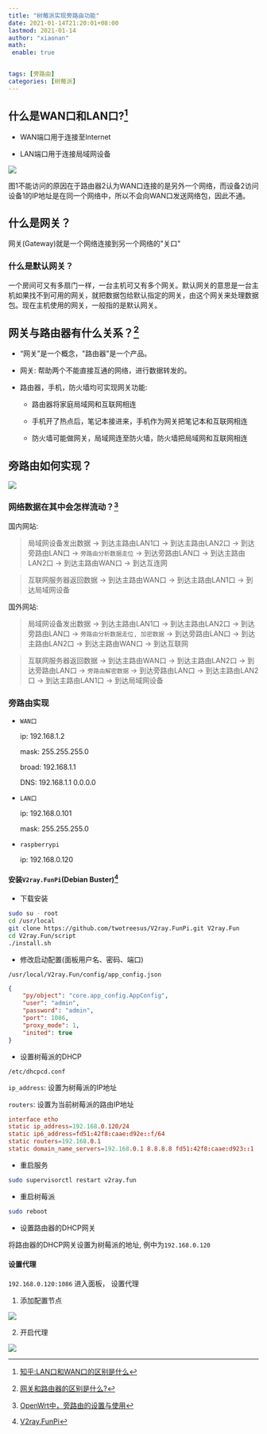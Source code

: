 ```yaml
---
title: "树莓派实现旁路由功能"
date: 2021-01-14T21:20:01+08:00
lastmod: 2021-01-14
author: "xiaonan"
math:
 enable: true


tags: [旁路由]
categories: [树莓派]
---
```


## 什么是WAN口和LAN口?[^LAN口和WAN口的区别是什么]

- WAN端口用于连接至Internet

- LAN端口用于连接局域网设备

![](https://img.fengqigang.cn//img/20210115071742.png)

图1不能访问的原因在于路由器2认为WAN口连接的是另外一个网络，而设备2访问设备1的IP地址是在同一个网络中，所以不会向WAN口发送网络包，因此不通。

[^LAN口和WAN口的区别是什么]: [知乎:LAN口和WAN口的区别是什么](https://www.zhihu.com/question/20738115)

## 什么是网关？

网关(Gateway)就是一个网络连接到另一个网络的"关口"

### 什么是默认网关？

一个房间可又有多扇门一样，一台主机可又有多个网关。默认网关的意思是一台主机如果找不到可用的网关，就把数据包给默认指定的网关，由这个网关来处理数据包。现在主机使用的网关，一般指的是默认网关。

## 网关与路由器有什么关系？[^网关和路由器的区别是什么?]

- “网关”是一个概念，"路由器"是一个产品。


- 网关: 帮助两个不能直接互通的网络，进行数据转发的。

- 路由器，手机，防火墙均可实现网关功能:
	- 路由器将家庭局域网和互联网相连

	- 手机开了热点后，笔记本接进来，手机作为网关把笔记本和互联网相连

	- 防火墙可能做网关，局域网连至防火墙，防火墙把局域网和互联网相连

[^网关和路由器的区别是什么?]: [网关和路由器的区别是什么?](https://www.zhihu.com/question/21787311)

## 旁路由如何实现？

![](https://img.fengqigang.cn//img/20210115081300.png)

### 网络数据在其中会怎样流动？[^OpenWrt中，旁路由的设置与使用]

国内网站:

> 局域网设备发出数据 -> 到达主路由LAN1口 -> 到达主路由LAN2口 -> 到达旁路由LAN口 -> `旁路由分析数据走位` -> 到达旁路由LAN口 -> 到达主路由LAN2口 -> 到达主路由WAN口 -> 到达互连网

> 互联网服务器返回数据 -> 到达主路由WAN口 -> 到达主路由LAN1口 -> 到达局域网设备

国外网站:

> 局域网设备发出数据 -> 到达主路由LAN1口 -> 到达主路由LAN2口 -> 到达旁路由LAN口 -> `旁路由分析数据走位, 加密数据` -> 到达旁路由LAN口 -> 到达主路由LAN2口 -> 到达主路由WAN口 -> 到达互联网

> 互联网服务器返回数据 -> 到达主路由WAN口 -> 到达主路由LAN2口 -> 到达旁路由LAN口 -> `旁路由解密数据` -> 到达旁路由LAN口 -> 到达主路由LAN2口 -> 到达主路由LAN1口 -> 到达局域网设备

 [^OpenWrt中，旁路由的设置与使用]: [OpenWrt中，旁路由的设置与使用](https://zhuanlan.zhihu.com/p/112484256)

### 旁路由实现

- `WAN口`

	ip: 192.168.1.2

	mask: 255.255.255.0

	broad: 192.168.1.1

	DNS: 192.168.1.1 0.0.0.0

- `LAN口`

	ip: 192.168.0.101

	mask: 255.255.255.0

- `raspberrypi`

	ip: 192.168.0.120


#### 安装`V2ray.FunPi`(Debian Buster)[^V2ray.FunPi]
[^V2ray.FunPi]: [V2ray.FunPi](https://github.com/twotreesus/V2ray.FunPi)

- 下载安装

```bash
sudo su - root
cd /usr/local
git clone https://github.com/twotreesus/V2ray.FunPi.git V2ray.Fun
cd V2ray.Fun/script
./install.sh
```

- 修改启动配置(面板用户名、密码、端口)

`/usr/local/V2ray.Fun/config/app_config.json`

```json
{
	"py/object": "core.app_config.AppConfig",
	"user": "admin",
	"password": "admin",
	"port": 1086,
	"proxy_mode": 1,
	"inited": true
}
```

- 设置树莓派的DHCP

`/etc/dhcpcd.conf`

`ip_address`: 设置为树莓派的IP地址

`routers`: 设置为当前树莓派的路由IP地址

```conf
interface etho
static ip_address=192.168.0.120/24
static ip6_address=fd51:42f8:caae:d92e::f/64
static routers=192.168.0.1
static domain_name_servers=192.168.0.1 8.8.8.8 fd51:42f8:caae:d923::1
```


- 重启服务

```bash
sudo supervisorctl restart v2ray.fun
```

- 重启树莓派

```bash
sudo reboot
```

- 设置路由器的DHCP网关

将路由器的DHCP网关设置为树莓派的地址, 例中为`192.168.0.120`

#### 设置代理

`192.168.0.120:1086` 进入面板， 设置代理

1. 添加配置节点

![](https://img.fengqigang.cn//img/20210116215213.png)

2. 开启代理

![](https://img.fengqigang.cn//img/20210116215307.png)
